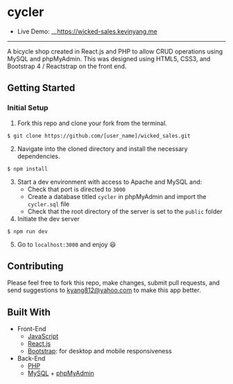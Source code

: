 # cycler
* Live Demo: __https://wicked-sales.kevinyang.me

<hr/>

A bicycle shop created in React.js and PHP to allow CRUD operations using MySQL and phpMyAdmin. This was designed using HTML5, CSS3, and Bootstrap 4 / Reactstrap on the front end.

## Getting Started
### Initial Setup
1. Fork this repo and clone your fork from the terminal.
```
$ git clone https://github.com/[user_name]/wicked_sales.git
```
2. Navigate into the cloned directory and install the necessary dependencies.
```
$ npm install
```
3. Start a dev environment with access to Apache and MySQL and:
    * Check that port is directed to ```3000```
    * Create a database titled ```cycler``` in phpMyAdmin and import the ```cycler.sql``` file
    * Check that the root directory of the server is set to the ```public``` folder
4. Initiate the dev server
```
$ npm run dev
```
5. Go to ```localhost:3000``` and enjoy 😃

## Contributing
Please feel free to fork this repo, make changes, submit pull requests, and send suggestions to kyang812@yahoo.com to make this app better.

## Built With
* Front-End
  * [JavaScript](https://www.ecma-international.org/publications/standards/Ecma-262.htm)
  * [React.js](https://reactjs.org/)
  * [Bootstrap](https://getbootstrap.com/): for desktop and mobile responsiveness
* Back-End
  * [PHP](https://php.net/)
  * [MySQL](https://www.mysql.com/) + [phpMyAdmin](https://www.phpmyadmin.net/)
